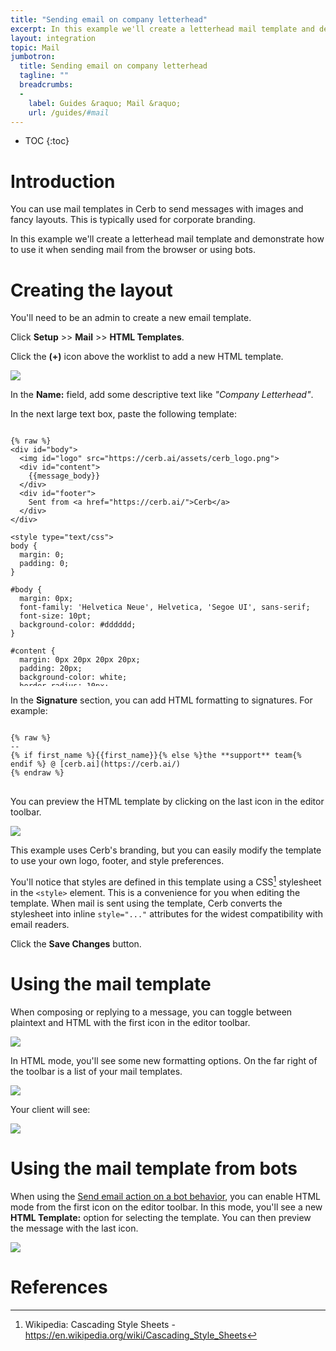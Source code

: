 ```yaml
---
title: "Sending email on company letterhead"
excerpt: In this example we'll create a letterhead mail template and demonstrate how to use it when sending mail from the browser or using bots.
layout: integration
topic: Mail
jumbotron:
  title: Sending email on company letterhead
  tagline: ""
  breadcrumbs:
  -
    label: Guides &raquo; Mail &raquo;
    url: /guides/#mail
---
```


* TOC
{:toc}

# Introduction

You can use mail templates in Cerb to send messages with images and fancy layouts. This is typically used for corporate branding.

In this example we'll create a letterhead mail template and demonstrate how to use it when sending mail from the browser or using bots.

# Creating the layout

You'll need to be an admin to create a new email template.

Click **Setup** >> **Mail** >> **HTML Templates**.

Click the **(+)** icon above the worklist to add a new HTML template.

<div class="cerb-screenshot">
<img src="/assets/images/guides/common/worklist-add.png" class="screenshot">
</div>

In the **Name:** field, add some descriptive text like _"Company Letterhead"_.

In the next large text box, paste the following template:

<pre style="max-height:29.5em;">
<code class="language-html">
{% raw %}
&lt;div id="body"&gt;
  &lt;img id="logo" src="https://cerb.ai/assets/cerb_logo.png"&gt;
  &lt;div id="content"&gt;
    {{message_body}}
  &lt;/div&gt;
  &lt;div id="footer"&gt;
    Sent from &lt;a href="https://cerb.ai/"&gt;Cerb&lt;/a&gt;
  &lt;/div&gt;
&lt;/div&gt;

&lt;style type="text/css"&gt;
body {
  margin: 0;
  padding: 0;
}

#body {
  margin: 0px;
  font-family: 'Helvetica Neue', Helvetica, 'Segoe UI', sans-serif;
  font-size: 10pt;
  background-color: #dddddd;
}

#content {
  margin: 0px 20px 20px 20px;
  padding: 20px;
  background-color: white;
  border-radius: 10px;
}

#logo {
  margin: 10px 0px 10px 20px;
}

#footer {
  color: rgb(150,150,150);
  font-weight: normal;
  text-align: center;
  padding-bottom: 20px;
}

#footer a {
  font-weight: bold;
  color: rgb(150,150,150);
}

a { 
  color: black;
}

blockquote {
  color: rgb(0, 128, 255);
  font-style: italic;
  margin-left: 0px;
  border-left: 1px solid rgb(0, 128, 255);
  padding-left: 5px;
}

blockquote a {
  color: rgb(0, 128, 255);
}
&lt;/style&gt;
{% endraw %}
</code>
</pre>

In the **Signature** section, you can add HTML formatting to signatures. For example:

<pre>
<code class="language-twig">
{% raw %}
-- 
{% if first_name %}{{first_name}}{% else %}the **support** team{% endif %} @ [cerb.ai](https://cerb.ai/)
{% endraw %}
</code>
</pre>

You can preview the HTML template by clicking on the last icon in the editor toolbar.

<div class="cerb-screenshot">
<img src="/assets/images/guides/mail/html-templates/editor-preview.png" class="screenshot">
</div>

This example uses Cerb's branding, but you can easily modify the template to use your own logo, footer, and style preferences.

You'll notice that styles are defined in this template using a CSS[^css] stylesheet in the `<style>` element. This is a convenience for you when editing the template. When mail is sent using the template, Cerb converts the stylesheet into inline `style="..."` attributes for the widest compatibility with email readers.

Click the **Save Changes** button.

# Using the mail template

When composing or replying to a message, you can toggle between plaintext and HTML with the first icon in the editor toolbar.

<div class="cerb-screenshot">
<img src="/assets/images/guides/mail/html-templates/mail-html-mode-toggle.png" class="screenshot">
</div>

In HTML mode, you'll see some new formatting options.  On the far right of the toolbar is a list of your mail templates.

<div class="cerb-screenshot">
<img src="/assets/images/guides/mail/html-templates/mail-html-mode.png" class="screenshot">
</div>

Your client will see:

<div class="cerb-screenshot">
<img src="/assets/images/guides/mail/html-templates/html-message.png" class="screenshot">
</div>

# Using the mail template from bots

When using the [Send email action on a bot behavior](/guides/bots/send-automatic-replies/), you can enable HTML mode from the first icon on the editor toolbar.  In this mode, you'll see a new **HTML Template:** option for selecting the template. You can then preview the message with the last icon.

<div class="cerb-screenshot">
<img src="/assets/images/guides/mail/html-templates/bot-action-html-message.png" class="screenshot">
</div>

# References

[^css]: Wikipedia: Cascading Style Sheets - <https://en.wikipedia.org/wiki/Cascading_Style_Sheets>
